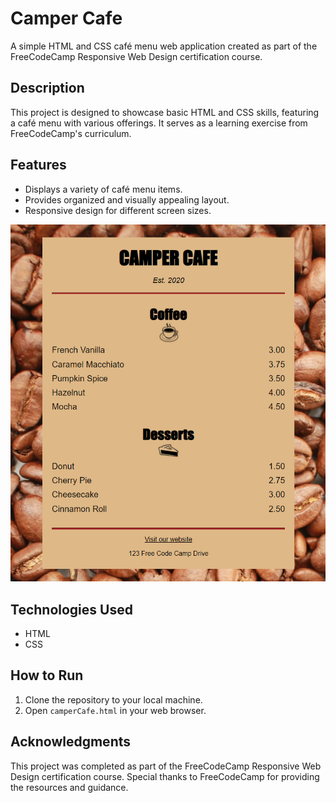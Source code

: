 # Camper Cafe
A simple HTML and CSS café menu web application created as part of the FreeCodeCamp Responsive Web Design certification course.

## Description
This project is designed to showcase basic HTML and CSS skills, featuring a café menu with various offerings. It serves as a learning exercise from FreeCodeCamp's curriculum.

## Features
- Displays a variety of café menu items.
- Provides organized and visually appealing layout.
- Responsive design for different screen sizes.

![Camper Cafe Screenshot](camperCafe_screenshot.png)

## Technologies Used
- HTML
- CSS

## How to Run
1. Clone the repository to your local machine.
2. Open `camperCafe.html` in your web browser.

## Acknowledgments
This project was completed as part of the FreeCodeCamp Responsive Web Design certification course. Special thanks to FreeCodeCamp for providing the resources and guidance.
